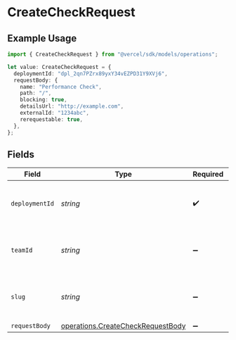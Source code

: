 # CreateCheckRequest

## Example Usage

```typescript
import { CreateCheckRequest } from "@vercel/sdk/models/operations";

let value: CreateCheckRequest = {
  deploymentId: "dpl_2qn7PZrx89yxY34vEZPD31Y9XVj6",
  requestBody: {
    name: "Performance Check",
    path: "/",
    blocking: true,
    detailsUrl: "http://example.com",
    externalId: "1234abc",
    rerequestable: true,
  },
};
```

## Fields

| Field                                                                                  | Type                                                                                   | Required                                                                               | Description                                                                            | Example                                                                                |
| -------------------------------------------------------------------------------------- | -------------------------------------------------------------------------------------- | -------------------------------------------------------------------------------------- | -------------------------------------------------------------------------------------- | -------------------------------------------------------------------------------------- |
| `deploymentId`                                                                         | *string*                                                                               | :heavy_check_mark:                                                                     | The deployment to create the check for.                                                | dpl_2qn7PZrx89yxY34vEZPD31Y9XVj6                                                       |
| `teamId`                                                                               | *string*                                                                               | :heavy_minus_sign:                                                                     | The Team identifier to perform the request on behalf of.                               |                                                                                        |
| `slug`                                                                                 | *string*                                                                               | :heavy_minus_sign:                                                                     | The Team slug to perform the request on behalf of.                                     |                                                                                        |
| `requestBody`                                                                          | [operations.CreateCheckRequestBody](../../models/operations/createcheckrequestbody.md) | :heavy_minus_sign:                                                                     | N/A                                                                                    |                                                                                        |
